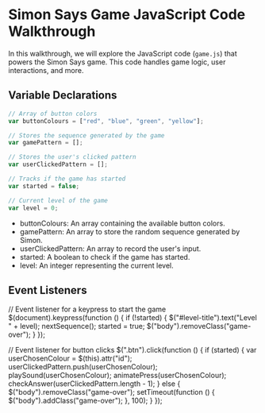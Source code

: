 # Simon Says Game JavaScript Code Walkthrough

In this walkthrough, we will explore the JavaScript code (`game.js`) that powers the Simon Says game. This code handles game logic, user interactions, and more.

## Variable Declarations

```javascript
// Array of button colors
var buttonColours = ["red", "blue", "green", "yellow"];

// Stores the sequence generated by the game
var gamePattern = [];

// Stores the user's clicked pattern
var userClickedPattern = [];

// Tracks if the game has started
var started = false;

// Current level of the game
var level = 0;
```

- buttonColours: An array containing the available button colors.
- gamePattern: An array to store the random sequence generated by Simon.
- userClickedPattern: An array to record the user's input.
- started: A boolean to check if the game has started.
- level: An integer representing the current level.

## Event Listeners

// Event listener for a keypress to start the game
$(document).keypress(function () {
if (!started) {
$("#level-title").text("Level " + level);
nextSequence();
started = true;
$("body").removeClass("game-over");
}
});

// Event listener for button clicks
$(".btn").click(function () {
if (started) {
var userChosenColour = $(this).attr("id");
userClickedPattern.push(userChosenColour);
    playSound(userChosenColour);
    animatePress(userChosenColour);
    checkAnswer(userClickedPattern.length - 1);
} else {
$("body").removeClass("game-over");
setTimeout(function () {
$("body").addClass("game-over");
}, 100);
}
});
